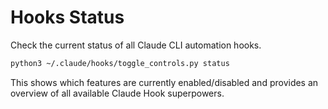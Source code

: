 # Hooks Status

Check the current status of all Claude CLI automation hooks.

```bash
python3 ~/.claude/hooks/toggle_controls.py status
```

This shows which features are currently enabled/disabled and provides an overview of all available Claude Hook superpowers.
